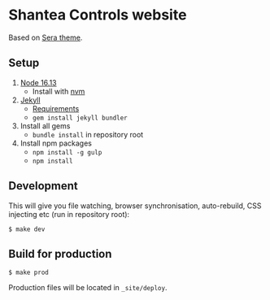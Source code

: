 # Shantea Controls website

Based on [Sera theme](https://themeforest.net/item/sera-onepage-multipurpose-jekyll-theme/17600532).

## Setup

1. [Node 16.13](https://nodejs.org/en/)
    * Install with [nvm](https://github.com/nvm-sh/nvm)
2. [Jekyll](http://jekyllrb.com/)
    * [Requirements](https://jekyllrb.com/docs/installation/other-linux/)
    * `gem install jekyll bundler`
3. Install all gems
    * `bundle install` in repository root
4. Install npm packages
    * `npm install -g gulp`
    * `npm install`

## Development

This will give you file watching, browser synchronisation, auto-rebuild, CSS injecting etc (run in repository root):

```shell
$ make dev
```

## Build for production

```shell
$ make prod
```

Production files will be located in `_site/deploy`.